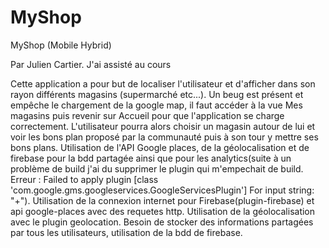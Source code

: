 # MyShop
MyShop (Mobile Hybrid)

Par Julien Cartier.
J'ai assisté au cours

Cette application a pour but de localiser l'utilisateur et d'afficher dans son rayon différents magasins (supermarché etc...).
Un beug est présent et empêche le chargement de la google map, il faut accéder à la vue Mes magasins puis revenir sur Accueil pour que l'application se charge correctement.
L'utilisateur pourra alors choisir un magasin autour de lui et voir les bons plan proposé par la communauté puis à son tour y mettre ses bons plans.
Utilisation de l'API Google places, de la géolocalisation et de firebase pour la bdd partagée ainsi que pour les analytics(suite à un problème de build j'ai du supprimer le plugin qui m'empechait de build. Erreur : Failed to apply plugin [class 'com.google.gms.googleservices.GoogleServicesPlugin']
For input string: "+").
Utilisation de la connexion internet pour Firebase(plugin-firebase) et api google-places avec des requetes http. Utilisation de la géolocalisation avec le plugin geolocation.
Besoin de stocker des informations partagées par tous les utilisateurs, utilisation de la bdd de firebase.
